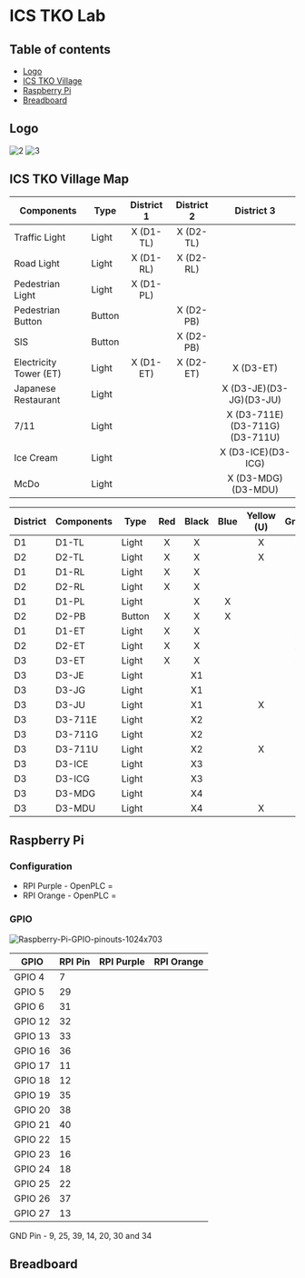 # ICS TKO Lab

## Table of contents
 * [Logo](#Logo)
 * [ICS TKO Village](#ICSTKOVillageMap)
 * [Raspberry Pi](#RaspberryPi)
 * [Breadboard](#Breadboard)

## Logo

![2](https://github.com/0x4a756a75/ics-security/assets/96379191/a73eb905-9d5a-41fe-9f7f-78eb0284d09d)
![3](https://github.com/0x4a756a75/ics-security/assets/96379191/84354cc4-c53b-4142-b3aa-c5c5e9e05f77)

## ICS TKO Village Map

| Components | Type | District 1 | District 2 | District 3 | 
| ------------- | ------------- |  :---:  |  :---:  |  :---:  |
| Traffic Light  | Light  |  X (D1-TL)  | X (D2-TL) |    |
| Road Light   | Light  | X (D1-RL) | X (D2-RL) |   |
| Pedestrian Light   | Light | X (D1-PL) |    |    |
| Pedestrian Button  | Button  |    | X (D2-PB) |    |
| SIS  | Button |   |  X (D2-PB) |  |
| Electricity Tower (ET)   | Light  | X (D1-ET) | X (D2-ET) | X (D3-ET) |
| Japanese Restaurant   | Light  |    |    | X (D3-JE)(D3-JG)(D3-JU)  |
| 7/11   | Light  |   |    |  X (D3-711E)(D3-711G)(D3-711U) |   
| Ice Cream  | Light  |  |  |  X (D3-ICE)(D3-ICG) |    
| McDo  | Light  |   | |  X (D3-MDG)(D3-MDU) |    



| District| Components | Type | Red | Black | Blue | Yellow (U)| Green  | Orange (E) | Purple (G)| 
| ------------- | ------------- | ------------- | :---: | :---: | :---: |:---: |:---: |:---:| :---: |
| D1 | D1-TL | Light  | X | X | | X |X || |
| D2 | D2-TL   | Light | X | X | | X |X || |
| D1 | D1-RL  | Light | X | X | |   |  || |
| D2 | D2-RL  | Light  | X | X | |   |  || |
| D1 | D1-PL | Light  |   | X | X|   |  || |
| D2 | D2-PB  | Button  | X | X | X|   |  || |
| D1 | D1-ET | Light  | X | X |  |   | X || |
| D2 | D2-ET | Light  | X | X |  |   | X || | 
| D3 | D3-ET  | Light  | X | X |  |   | X || |
| D3 | D3-JE | Light |   | X1 |  |   |   |X| | 
| D3 | D3-JG  | Light  |   | X1  |  |   |   || X|  
| D3 | D3-JU | Light |   | X1  |  | X  |   ||  |   
| D3 | D3-711E | Light |   | X2 |  |   |   |X| |  
| D3 | D3-711G | Light |   | X2  |  |   |   || X|   
| D3 | D3-711U | Light |   | X2  |  | X  |   ||  |   
| D3 | D3-ICE | Light |   | X3  |  |   |   |X| |  
| D3 | D3-ICG | Light |   |X3  |  |   |   || X|   
| D3 | D3-MDG | Light |   | X4 |  |   |   || X|  
| D3 | D3-MDU | Light |   | X4 |  | X  |   ||  |   



## Raspberry Pi

### Configuration

- RPI Purple - OpenPLC = 
- RPI Orange - OpenPLC = 


### GPIO

![Raspberry-Pi-GPIO-pinouts-1024x703](https://github.com/0x4a756a75/ics-security/assets/96379191/991123bf-4c29-4009-8d4d-31b34fa13233)

| GPIO  | RPI Pin  | RPI Purple | RPI Orange |
| ------------- | ------------- | ------------- | ------------- |
| GPIO 4 | 7  |   |   | 
| GPIO 5  | 29  |  |   | 
| GPIO 6 | 31 |  |   | 
| GPIO 12  | 32  |  |   | 
| GPIO 13 | 33|  |   | 
| GPIO 16 | 36  |  |   | 
| GPIO 17 | 11 |  |   | 
| GPIO 18  | 12 |  |   | 
| GPIO 19 | 35 |  |   | 
| GPIO 20 | 38 |  |   | 
| GPIO 21 | 40  |  |   | 
| GPIO 22 | 15  |  |   | 
| GPIO 23 | 16 |  |   | 
| GPIO 24 | 18 |  |   | 
| GPIO 25 | 22 |  |   | 
| GPIO 26 | 37 |  |   | 
| GPIO 27 | 13 |  |   | 

GND Pin - 9, 25, 39, 14, 20, 30 and 34


## Breadboard
